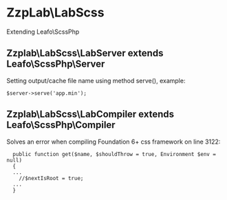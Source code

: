 # ZzpLab\LabScss
Extending Leafo\ScssPhp

## Zzplab\LabScss\LabServer extends Leafo\ScssPhp\Server
Setting output/cache file name using method serve(), example:
```
$server->serve('app.min');
```

## Zzplab\LabScss\LabCompiler extends Leafo\ScssPhp\Compiler
Solves an error when compiling Foundation 6+ css framework on line 3122:
```
  public function get($name, $shouldThrow = true, Environment $env = null)
  {
  ...
    //$nextIsRoot = true;
  ...
  }
```
